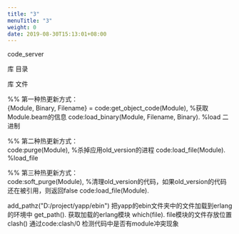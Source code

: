 ```yaml
---
title: "3"
menuTitle: "3"
weight: 0
date: 2019-08-30T15:13:01+08:00
---
```

code_server

库 目录

库 文件

%% 第一种热更新方式：  
{Module, Binary, Filename} = code:get_object_code(Module), %获取Module.beam的信息
code:load_binary(Module, Filename, Binary).  %load 二进制
      
 %% 第二种热更新方式：  
 code:purge(Module),  %杀掉应用old_version的进程
code:load_file(Module).  %load_file
      
 %% 第三种热更新方式：  
 code:soft_purge(Module), %清理old_version的代码，如果old_version的代码还在被引用，则返回false
code:load_file(Module). 


add_pathz("D:/project/yapp/ebin") 把yapp的ebin文件夹中的文件加载到erlang的环境中
get_path(). 获取加载的erlang模块
which(file).  file模块的文件存放位置
clash() 通过code:clash/0 检测代码中是否有module冲突现象 